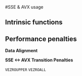#SSE & AVX usage

## Intrinsic functions


## Performance penalties

**Data Alignment**


**SSE <-> AVX Transition Penalties**

`VEZROUPPER`
`VEZROALL`